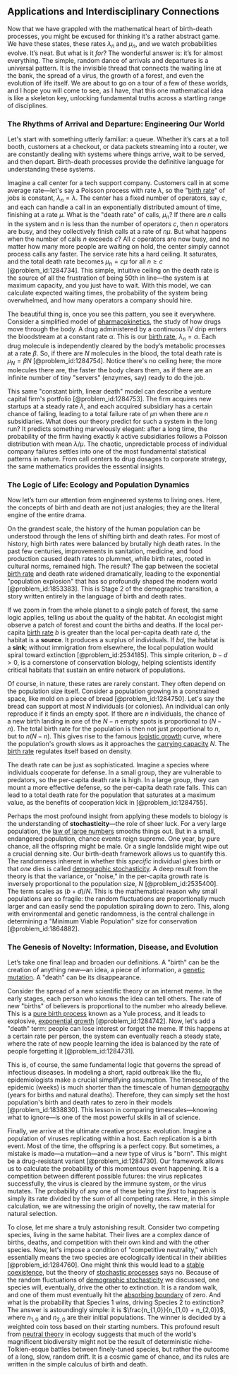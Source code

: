 ## Applications and Interdisciplinary Connections

Now that we have grappled with the mathematical heart of birth-death processes, you might be excused for thinking it's a rather abstract game. We have these states, these rates $\lambda_n$ and $\mu_n$, and we watch probabilities evolve. It’s neat. But what is it *for*? The wonderful answer is: it’s for almost everything. The simple, random dance of arrivals and departures is a universal pattern. It is the invisible thread that connects the waiting line at the bank, the spread of a virus, the growth of a forest, and even the evolution of life itself. We are about to go on a tour of a few of these worlds, and I hope you will come to see, as I have, that this one mathematical idea is like a skeleton key, unlocking fundamental truths across a startling range of disciplines.

### The Rhythms of Arrival and Departure: Engineering Our World

Let's start with something utterly familiar: a queue. Whether it’s cars at a toll booth, customers at a checkout, or data packets streaming into a router, we are constantly dealing with systems where things arrive, wait to be served, and then depart. Birth-death processes provide the definitive language for understanding these systems.

Imagine a call center for a tech support company. Customers call in at some average rate—let's say a Poisson process with rate $\lambda$, so the "[birth rate](@article_id:203164)" of jobs is constant, $\lambda_n = \lambda$. The center has a fixed number of operators, say $c$, and each can handle a call in an exponentially distributed amount of time, finishing at a rate $\mu$. What is the "death rate" of calls, $\mu_n$? If there are $n$ calls in the system and $n$ is less than the number of operators $c$, then $n$ operators are busy, and they collectively finish calls at a rate of $n\mu$. But what happens when the number of calls $n$ exceeds $c$? All $c$ operators are now busy, and no matter how many more people are waiting on hold, the center simply cannot process calls any faster. The service rate hits a hard ceiling. It saturates, and the total death rate becomes $\mu_n = c\mu$ for all $n \ge c$ [@problem_id:1284734]. This simple, intuitive ceiling on the death rate is the source of all the frustration of being 50th in line—the system is at maximum capacity, and you just have to wait. With this model, we can calculate expected waiting times, the probability of the system being overwhelmed, and how many operators a company should hire.

The beautiful thing is, once you see this pattern, you see it everywhere. Consider a simplified model of [pharmacokinetics](@article_id:135986), the study of how drugs move through the body. A drug administered by a continuous IV drip enters the bloodstream at a constant rate $\alpha$. This is our [birth rate](@article_id:203164), $\lambda_n = \alpha$. Each drug molecule is independently cleared by the body’s metabolic processes at a rate $\beta$. So, if there are $N$ molecules in the blood, the total death rate is $\mu_N = \beta N$ [@problem_id:1284754]. Notice there's no ceiling here; the more molecules there are, the faster the body clears them, as if there are an infinite number of tiny "servers" (enzymes, say) ready to do the job.

This same "constant birth, linear death" model can describe a venture capital firm's portfolio [@problem_id:1284753]. The firm acquires new startups at a steady rate $\lambda$, and each acquired subsidiary has a certain chance of failing, leading to a total failure rate of $\mu n$ when there are $n$ subsidiaries. What does our theory predict for such a system in the long run? It predicts something marvelously elegant: after a long time, the probability of the firm having exactly $k$ active subsidiaries follows a Poisson distribution with mean $\lambda/\mu$. The chaotic, unpredictable process of individual company failures settles into one of the most fundamental statistical patterns in nature. From call centers to drug dosages to corporate strategy, the same mathematics provides the essential insights.

### The Logic of Life: Ecology and Population Dynamics

Now let’s turn our attention from engineered systems to living ones. Here, the concepts of birth and death are not just analogies; they are the literal engine of the entire drama.

On the grandest scale, the history of the human population can be understood through the lens of shifting birth and death rates. For most of history, high birth rates were balanced by brutally high death rates. In the past few centuries, improvements in sanitation, medicine, and food production caused death rates to plummet, while birth rates, rooted in cultural norms, remained high. The result? The gap between the societal [birth rate](@article_id:203164) and death rate widened dramatically, leading to the exponential "population explosion" that has so profoundly shaped the modern world [@problem_id:1853383]. This is Stage 2 of the demographic transition, a story written entirely in the language of birth and death rates.

If we zoom in from the whole planet to a single patch of forest, the same logic applies, telling us about the quality of the habitat. An ecologist might observe a patch of forest and count the births and deaths. If the local per-capita [birth rate](@article_id:203164) $b$ is greater than the local per-capita death rate $d$, the habitat is a **source**. It produces a surplus of individuals. If $b  d$, the habitat is a **sink**; without immigration from elsewhere, the local population would spiral toward extinction [@problem_id:2534185]. This simple criterion, $b-d>0$, is a cornerstone of conservation biology, helping scientists identify critical habitats that sustain an entire network of populations.

Of course, in nature, these rates are rarely constant. They often depend on the population size itself. Consider a population growing in a constrained space, like mold on a piece of bread [@problem_id:1284750]. Let's say the bread can support at most $N$ individuals (or colonies). An individual can only reproduce if it finds an empty spot. If there are $n$ individuals, the chance of a new birth landing in one of the $N-n$ empty spots is proportional to $(N-n)$. The total birth rate for the population is then not just proportional to $n$, but to $n(N-n)$. This gives rise to the famous [logistic growth](@article_id:140274) curve, where the population's growth slows as it approaches the [carrying capacity](@article_id:137524) $N$. The [birth rate](@article_id:203164) regulates itself based on density.

The death rate can be just as sophisticated. Imagine a species where individuals cooperate for defense. In a small group, they are vulnerable to predators, so the per-capita death rate is high. In a large group, they can mount a more effective defense, so the per-capita death rate falls. This can lead to a total death rate for the population that saturates at a maximum value, as the benefits of cooperation kick in [@problem_id:1284755].

Perhaps the most profound insight from applying these models to biology is the understanding of **stochasticity**—the role of sheer luck. For a very large population, the [law of large numbers](@article_id:140421) smooths things out. But in a small, endangered population, chance events reign supreme. One year, by pure chance, all the offspring might be male. Or a single landslide might wipe out a crucial denning site. Our birth-death framework allows us to quantify this. The randomness inherent in whether this *specific* individual gives birth or that *one* dies is called [demographic stochasticity](@article_id:146042). A deep result from the theory is that the variance, or "noise," in the per-capita growth rate is inversely proportional to the population size, $N$ [@problem_id:2535400]. The term scales as $(b+d)/N$. This is the mathematical reason why small populations are so fragile: the random fluctuations are proportionally much larger and can easily send the population spiraling down to zero. This, along with environmental and genetic randomness, is the central challenge in determining a "Minimum Viable Population" size for conservation [@problem_id:1864882].

### The Genesis of Novelty: Information, Disease, and Evolution

Let’s take one final leap and broaden our definitions. A "birth" can be the creation of anything new—an idea, a piece of information, a [genetic mutation](@article_id:165975). A "death" can be its disappearance.

Consider the spread of a new scientific theory or an internet meme. In the early stages, each person who knows the idea can tell others. The rate of new "births" of believers is proportional to the number who already believe. This is a [pure birth process](@article_id:273427) known as a Yule process, and it leads to explosive, [exponential growth](@article_id:141375) [@problem_id:1284742]. Now, let's add a "death" term: people can lose interest or forget the meme. If this happens at a certain rate per person, the system can eventually reach a steady state, where the rate of new people learning the idea is balanced by the rate of people forgetting it [@problem_id:1284731].

This is, of course, the same fundamental logic that governs the spread of infectious diseases. In modeling a short, rapid outbreak like the flu, epidemiologists make a crucial simplifying assumption. The timescale of the epidemic (weeks) is much shorter than the timescale of human [demography](@article_id:143111) (years for births and natural deaths). Therefore, they can simply set the host population's birth and death rates to zero in their models [@problem_id:1838830]. This lesson in comparing timescales—knowing what to ignore—is one of the most powerful skills in all of science.

Finally, we arrive at the ultimate creative process: evolution. Imagine a population of viruses replicating within a host. Each replication is a birth event. Most of the time, the offspring is a perfect copy. But sometimes, a mistake is made—a mutation—and a new type of virus is "born". This might be a drug-resistant variant [@problem_id:1284730]. Our framework allows us to calculate the probability of this momentous event happening. It is a competition between different possible futures: the virus replicates successfully, the virus is cleared by the immune system, or the virus mutates. The probability of any one of these being the *first* to happen is simply its rate divided by the sum of all competing rates. Here, in this simple calculation, we are witnessing the origin of novelty, the raw material for natural selection.

To close, let me share a truly astonishing result. Consider two competing species, living in the same habitat. Their lives are a complex dance of births, deaths, and competition with their own kind and with the other species. Now, let's impose a condition of "competitive neutrality," which essentially means the two species are ecologically identical in their abilities [@problem_id:1284760]. One might think this would lead to a [stable coexistence](@article_id:169680), but the theory of [stochastic processes](@article_id:141072) says no. Because of the random fluctuations of [demographic stochasticity](@article_id:146042) we discussed, one species will, eventually, drive the other to extinction. It is a random walk, and one of them must eventually hit the [absorbing boundary](@article_id:200995) of zero. And what is the probability that Species 1 wins, driving Species 2 to extinction? The answer is astoundingly simple: it is $\frac{n_{1,0}}{n_{1,0} + n_{2,0}}$, where $n_{1,0}$ and $n_{2,0}$ are their initial populations. The winner is decided by a weighted coin toss based on their starting numbers. This profound result from [neutral theory](@article_id:143760) in ecology suggests that much of the world's magnificent biodiversity might not be the result of deterministic niche-Tolkien-esque battles between finely-tuned species, but rather the outcome of a long, slow, random drift. It is a cosmic game of chance, and its rules are written in the simple calculus of birth and death.